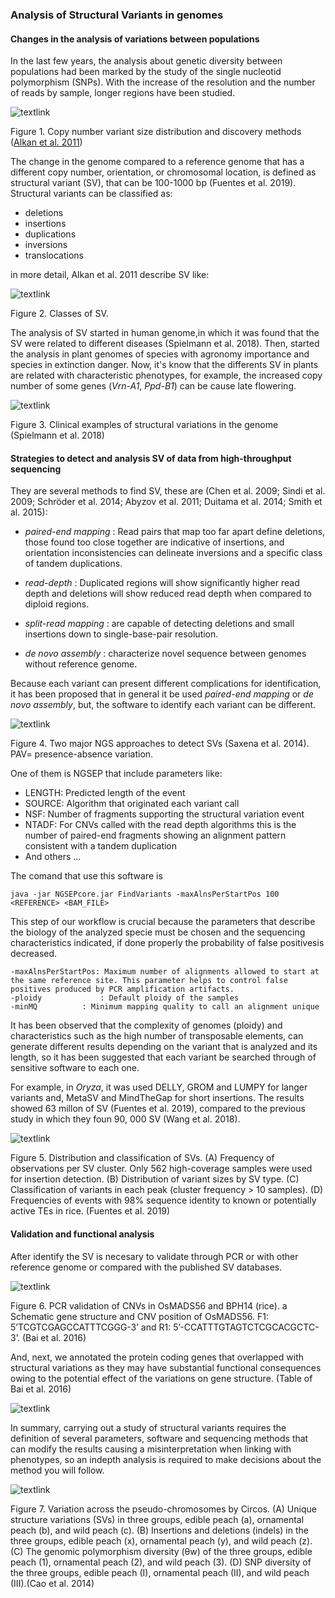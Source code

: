 ### Analysis of Structural Variants in genomes

#### Changes in the analysis of variations between populations

In the last few years, the analysis about genetic diversity between populations had been marked by the study of the single nucleotid polymorphism (SNPs). With the increase of the resolution and the number of reads by sample, longer regions have been studied.

![textlink](https://github.com/Melcatus/genomic_cotton/blob/master/methods_sequencing.jpg)

Figure 1. Copy number variant size distribution and discovery methods ([Alkan et al. 2011](https://www.ncbi.nlm.nih.gov/pubmed/21358748))


The change in the genome compared to a reference genome that has a different copy number, orientation, or chromosomal location, is defined as structural variant (SV), that can be 100-1000 bp (Fuentes et al. 2019).  Structural variants can be classified as:

 - deletions
 - insertions
 - duplications
 - inversions
 - translocations

 in more detail,  Alkan et al. 2011 describe SV like:

 ![textlink](https://github.com/Melcatus/genomic_cotton/blob/master/structural_variants.jpg)

 Figure 2. Classes of SV.

The analysis of SV started in human genome,in which it was found that the SV were related to different diseases (Spielmann et al. 2018). Then, started the analysis in plant genomes of species with agronomy importance and species in extinction danger. Now, it's know that the differents SV in plants are related with characteristic phenotypes, for example, the increased copy number of some genes (*Vrn-A1*, *Ppd-B1*) can be cause late flowering.

![textlink](https://github.com/Melcatus/genomic_cotton/blob/master/humano.jpg)

Figure 3. Clinical examples of structural variations in the genome (Spielmann et al. 2018)

#### Strategies to detect and analysis SV of data from high-throughput sequencing

They are several methods to find SV, these are (Chen et al. 2009; Sindi et al. 2009; Schröder et al. 2014; Abyzov et al. 2011; Duitama et al. 2014; Smith et al. 2015):

- *paired-end mapping* : Read pairs that map too far apart define deletions, those found too close together are indicative of insertions, and orientation inconsistencies can delineate inversions and a specific class of tandem duplications.

- *read-depth* : Duplicated regions will show significantly higher read depth and deletions will show reduced read depth when compared to diploid regions.

- *split-read mapping* : are capable of detecting deletions and small insertions down to single-base-pair resolution.

- *de novo assembly* : characterize novel sequence between genomes without reference genome.


Because each variant can present different complications for identification, it has been proposed that in general it be used *paired-end mapping* or *de novo assembly*, but, the software to identify each variant can be different.


![textlink](https://github.com/Melcatus/genomic_cotton/blob/master/different_methods.jpg)


Figure 4. Two major NGS approaches to detect SVs (Saxena et al. 2014). PAV= presence-absence variation.

One of them is NGSEP that include parameters like:

- LENGTH:  Predicted length of the event
- SOURCE: Algorithm that originated each variant call
- NSF: Number of fragments supporting the structural variation event
- NTADF: For CNVs called with the read depth algorithms this is the number of paired-end fragments showing an alignment pattern
		  consistent with a tandem duplication
- And others ...

The comand that use this software is

```
java -jar NGSEPcore.jar FindVariants -maxAlnsPerStartPos 100 <REFERENCE> <BAM_FILE>

```

This step of our workflow is crucial because the parameters that describe the biology of the analyzed specie must be chosen and the sequencing characteristics indicated, if done properly the probability of false positivesis decreased.

```
-maxAlnsPerStartPos: Maximum number of alignments allowed to start at the same reference site. This parameter helps to control false positives produced by PCR amplification artifacts.
-ploidy             : Default ploidy of the samples
-minMQ          : Minimum mapping quality to call an alignment unique

```


It has been observed that the complexity of genomes (ploidy) and characteristics such as the high number of transposable elements, can generate different results depending on the variant that is analyzed and its length, so it has been suggested that each variant be searched through of sensitive software to each one.

For example, in *Oryza*, it was used DELLY, GROM and LUMPY for langer variants and, MetaSV and MindTheGap for short insertions. The results showed 63 millon of SV (Fuentes et al. 2019), compared to the previous study in which they foun 90, 000 SV (Wang et al. 2018).

![textlink](https://github.com/Melcatus/genomic_cotton/blob/master/F1.large.jpg)   

Figure 5. Distribution and classification of SVs. (A) Frequency of observations per SV cluster. Only 562 high-coverage samples were used for insertion detection. (B) Distribution of variant sizes by SV type. (C) Classification of variants in each peak (cluster frequency > 10 samples). (D) Frequencies of events with 98% sequence identity to known or potentially active TEs in rice. (Fuentes et al. 2019)

#### Validation and functional analysis

After identify the SV is necesary to validate through PCR or with other reference genome or compared with the published SV databases.

![textlink](https://github.com/Melcatus/genomic_cotton/blob/master/pcr.jpg)

Figure 6. PCR validation of CNVs in OsMADS56 and BPH14 (rice). a Schematic gene structure and CNV position of OsMADS56. F1: 5’TCGTCGAGCCATTTCGGG-3’ and R1: 5’-CCATTTGTAGTCTCGCACGCTC-3’. (Bai et al. 2016)


And, next, we annotated the protein coding genes that overlapped with structural variations as they may have substantial functional consequences owing to the potential effect of the variations on gene structure. (Table of Bai et al. 2016)

![textlink](https://github.com/Melcatus/genomic_cotton/blob/master/cnvdataset.jpg)

In summary, carrying out a study of structural variants requires the definition of several parameters, software and sequencing methods that can modify the results causing a misinterpretation when linking with phenotypes, so an indepth analysis is required to make decisions about the method you will follow.

![textlink](https://github.com/Melcatus/genomic_cotton/blob/master/Variation-across-the-pseudo-chromosomes-by-Circos-A-Unique-structure-variations-SVs.png)

Figure 7. Variation across the pseudo-chromosomes by Circos. (A) Unique structure variations (SVs) in three groups, edible peach (a), ornamental peach (b), and wild peach (c). (B) Insertions and deletions (indels) in the three groups, edible peach (x), ornamental peach (y), and wild peach (z). (C) The genomic polymorphism diversity (θw) of the three groups, edible peach (1), ornamental peach (2), and wild peach (3). (D) SNP diversity of the three groups, edible peach (I), ornamental peach (II), and wild peach (III).(Cao et al. 2014)
